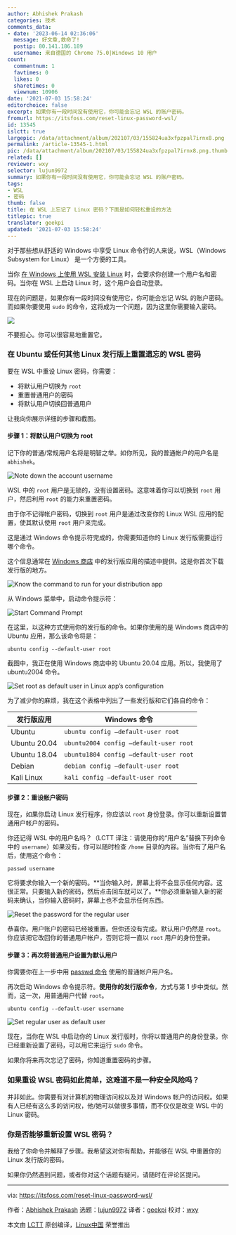 ```yaml
---
author: Abhishek Prakash
categories: 技术
comments_data:
- date: '2023-06-14 02:36:06'
  message: 好文章,救命了!
  postip: 80.141.186.189
  username: 来自德国的 Chrome 75.0|Windows 10 用户
count:
  commentnum: 1
  favtimes: 0
  likes: 0
  sharetimes: 0
  viewnum: 10906
date: '2021-07-03 15:58:24'
editorchoice: false
excerpt: 如果你有一段时间没有使用它，你可能会忘记 WSL 的账户密码。
fromurl: https://itsfoss.com/reset-linux-password-wsl/
id: 13545
islctt: true
largepic: /data/attachment/album/202107/03/155824ua3xfpzpal7irnx8.png
permalink: /article-13545-1.html
pic: /data/attachment/album/202107/03/155824ua3xfpzpal7irnx8.png.thumb.jpg
related: []
reviewer: wxy
selector: lujun9972
summary: 如果你有一段时间没有使用它，你可能会忘记 WSL 的账户密码。
tags:
- WSL
- 密码
thumb: false
title: 在 WSL 上忘记了 Linux 密码？下面是如何轻松重设的方法
titlepic: true
translator: geekpi
updated: '2021-07-03 15:58:24'
---
```


对于那些想从舒适的 Windows 中享受 Linux 命令行的人来说，WSL（Windows Subsystem for Linux） 是一个方便的工具。


当你 [在 Windows 上使用 WSL 安装 Linux](https://itsfoss.com/install-bash-on-windows/) 时，会要求你创建一个用户名和密码。当你在 WSL 上启动 Linux 时，这个用户会自动登录。


现在的问题是，如果你有一段时间没有使用它，你可能会忘记 WSL 的账户密码。而如果你要使用 `sudo` 的命令，这将成为一个问题，因为这里你需要输入密码。


![](/data/attachment/album/202107/03/155824ua3xfpzpal7irnx8.png)


不要担心。你可以很容易地重置它。


### 在 Ubuntu 或任何其他 Linux 发行版上重置遗忘的 WSL 密码


要在 WSL 中重设 Linux 密码，你需要：


* 将默认用户切换为 `root`
* 重置普通用户的密码
* 将默认用户切换回普通用户


让我向你展示详细的步骤和截图。


#### 步骤 1：将默认用户切换为 root


记下你的普通/常规用户名将是明智之举。如你所见，我的普通帐户的用户名是 `abhishek`。


![Note down the account username](/data/attachment/album/202107/03/155825mflz1lj0efrh2zd2.png)


WSL 中的 `root` 用户是无锁的，没有设置密码。这意味着你可以切换到 `root` 用户，然后利用 `root` 的能力来重置密码。


由于你不记得帐户密码，切换到 `root` 用户是通过改变你的 Linux WSL 应用的配置，使其默认使用 `root` 用户来完成。


这是通过 Windows 命令提示符完成的，你需要知道你的 Linux 发行版需要运行哪个命令。


这个信息通常在 [Windows 商店](https://www.microsoft.com/en-us/store/apps/windows) 中的发行版应用的描述中提供。这是你首次下载发行版的地方。


![Know the command to run for your distribution app](/data/attachment/album/202107/03/155825ps2ftt6fftjkus22.png)


从 Windows 菜单中，启动命令提示符：


![Start Command Prompt](/data/attachment/album/202107/03/155826way5ywdcrhy5m7wt.jpg)


在这里，以这种方式使用你的发行版的命令。如果你使用的是 Windows 商店中的 Ubuntu 应用，那么该命令将是：



```
ubuntu config --default-user root

```

截图中，我正在使用 Windows 商店中的 Ubuntu 20.04 应用。所以，我使用了 ubuntu2004 命令。


![Set root as default user in Linux app’s configuration](/data/attachment/album/202107/03/155826ujerby8j4y8rmhfh.png)


为了减少你的麻烦，我在这个表格中列出了一些发行版和它们各自的命令：




| 发行版应用 | Windows 命令 |
| --- | --- |
| Ubuntu | `ubuntu config –default-user root` |
| Ubuntu 20.04 | `ubuntu2004 config –default-user root` |
| Ubuntu 18.04 | `ubuntu1804 config –default-user root` |
| Debian | `debian config –default-user root` |
| Kali Linux | `kali config –default-user root` |


#### 步骤 2：重设帐户密码


现在，如果你启动 Linux 发行程序，你应该以 `root` 身份登录。你可以重新设置普通用户帐户的密码。


你还记得 WSL 中的用户名吗？（LCTT 译注：请使用你的“用户名”替换下列命令中的 `username`）如果没有，你可以随时检查 `/home` 目录的内容。当你有了用户名后，使用这个命令：



```
passwd username

```

它将要求你输入一个新的密码。\*\*当你输入时，屏幕上将不会显示任何内容。这很正常。只要输入新的密码，然后点击回车就可以了。\*\*你必须重新输入新的密码来确认，当你输入密码时，屏幕上也不会显示任何东西。


![Reset the password for the regular user](/data/attachment/album/202107/03/155827cpspiqpv7oo9q8po.png)


恭喜你。用户账户的密码已经被重置。但你还没有完成。默认用户仍然是 `root`。你应该把它改回你的普通用户帐户，否则它将一直以 `root` 用户的身份登录。


#### 步骤 3：再次将普通用户设置为默认用户


你需要你在上一步中用 [passwd 命令](https://linuxhandbook.com/passwd-command/) 使用的普通帐户用户名。


再次启动 Windows 命令提示符。**使用你的发行版命令**，方式与第 1 步中类似。然而，这一次，用普通用户代替 `root`。



```
ubuntu config --default-user username

```

![Set regular user as default user](/data/attachment/album/202107/03/155827g1tub4lunnt49yjb.png)


现在，当你在 WSL 中启动你的 Linux 发行版时，你将以普通用户的身份登录。你已经重新设置了密码，可以用它来运行 `sudo` 命令。


如果你将来再次忘记了密码，你知道重置密码的步骤。


### 如果重设 WSL 密码如此简单，这难道不是一种安全风险吗？


并非如此。你需要有对计算机的物理访问权以及对 Windows 帐户的访问权。如果有人已经有这么多的访问权，他/她可以做很多事情，而不仅仅是改变 WSL 中的 Linux 密码。


### 你是否能够重新设置 WSL 密码？


我给了你命令并解释了步骤。我希望这对你有帮助，并能够在 WSL 中重置你的 Linux 发行版的密码。


如果你仍然遇到问题，或者你对这个话题有疑问，请随时在评论区提问。




---


via: <https://itsfoss.com/reset-linux-password-wsl/>


作者：[Abhishek Prakash](https://itsfoss.com/author/abhishek/) 选题：[lujun9972](https://github.com/lujun9972) 译者：[geekpi](https://github.com/geekpi) 校对：[wxy](https://github.com/wxy)


本文由 [LCTT](https://github.com/LCTT/TranslateProject) 原创编译，[Linux中国](https://linux.cn/) 荣誉推出